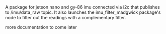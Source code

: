 A package for jetson nano and gy-86 imu connected via i2c 
that publishes to /imu/data_raw topic. 
It also launches the imu_filter_madgwick package's node 
to filter out the readings with a complementary filter.

more documentation to come later